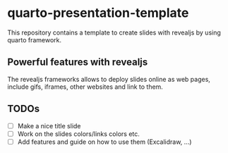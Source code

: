# quarto-presentation-template

This repository contains a template to create slides with revealjs by using quarto framework.

## Powerful features with revealjs

The revealjs frameworks allows to deploy slides online as web pages, include gifs, iframes, other websites and link to them.

## TODOs

- [ ] Make a nice title slide
- [ ] Work on the slides colors/links colors etc.
- [ ] Add features and guide on how to use them (Excalidraw, ...)
